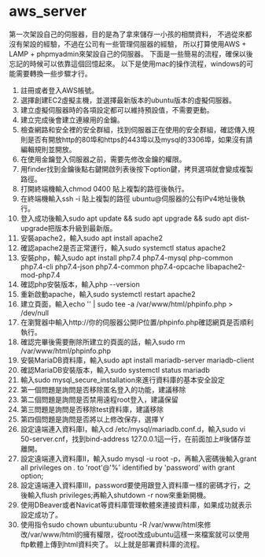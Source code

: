 # aws_server
第一次架設自己的伺服器，目的是為了拿來儲存一小孩的相關資料，
不過從來都沒有架設的經驗，不過在公司有一些管理伺服器的經驗，
所以打算使用AWS + LAMP + phpmyadmin來架設自己的伺服器。
下面是一些簡易的流程，確保以後忘記的時候可以依靠這個回憶起來。
以下是使用mac的操作流程，windows的可能需要轉換一些步驟才行。
1. 註冊或者登入AWS帳號。
2. 選擇創建EC2虛擬主機，並選擇最新版本的ubuntu版本的虛擬伺服器。
3. 建立虛擬伺服器時的各項設定都可以維持預設值，不需要更動。
4. 建立完成後會建立連線用的金鑰。
5. 檢查網路和安全裡的安全群組，找到伺服器正在使用的安全群組，確認傳入規則是否有開放http的80埠和https的443埠以及mysql的3306埠，如果沒有請編輯規則並開放。
6. 在使用金鑰登入伺服器之前，需要先修改金鑰的權限。
7. 用finder找到金鑰後點右鍵開啟列表後按下option鍵，拷貝選項就會變成複製路徑。
8. 打開終端機輸入chmod 0400 貼上複製的路徑後執行。
9. 在終端機輸入ssh -i 貼上複製的路徑 ubuntu@伺服器的公有IPv4地址後執行。
10. 登入成功後輸入sudo apt update && sudo apt upgrade && sudo apt dist-upgrade把版本升級到最新版。
11. 安裝apache2，輸入sudo apt install apache2
12. 確認apache2是否正常運行，輸入sudo systemctl status apache2
13. 安裝php，輸入sudo apt install php7.4 php7.4-mysql php-common php7.4-cli php7.4-json php7.4-common php7.4-opcache libapache2-mod-php7.4
14. 確認php安裝版本，輸入php --version
15. 重新啟動apache，輸入sudo systemctl restart apache2
16. 建立頁面，輸入echo '<?php phpinfo(); ?>' | sudo tee -a /var/www/html/phpinfo.php > /dev/null
17. 在瀏覽器中輸入http://你的伺服器公開IP位置/phpinfo.php確認網頁是否順利執行。
18. 確認完畢後需要刪除所建立的頁面的話，輸入sudo rm /var/www/html/phpinfo.php
19. 安裝MariaDB資料庫，輸入sudo apt install mariadb-server mariadb-client
20. 確認MariaDB安裝版本，輸入sudo systemctl status mariadb
21. 輸入sudo mysql_secure_installation來進行資料庫的基本安全設定
22. 第一個問題是詢問是否移除匿名登入的功能，建議移除
23. 第二個問題是詢問是否禁用遠程root登入，建議保留
24. 第三問題是詢問是否移除test資料庫，建議移除
25. 第四個問題是詢問是否將以上修改保存，選擇Ｙ
26. 設定遠端連入資料庫I，輸入cd /etc/mysql/mariadb.conf.d，輸入sudo vi 50-server.cnf，找到bind-address 127.0.0.1這一行，在前面加上#後儲存並離開。 
27. 設定遠端連入資料庫II，輸入sudo mysql -u root -p，再輸入密碼後輸入grant all privileges on *.* to 'root'@'%' identified by 'password' with grant option;
28. 設定遠端連入資料庫III，password要使用跟登入資料庫一樣的密碼才行，之後輸入flush privileges;再輸入shutdown -r now來重新開機。
29. 使用DBeaver或者Navicat等資料庫管理軟體來連接資料庫，如果成功就表示設定成功了。
30. 使用指令sudo chown ubuntu:ubuntu -R /var/www/html來修改/var/www/html的擁有權限，從root改成ubuntu這樣一來檔案就可以使用ftp軟體上傳到html資料夾了。
以上就是部署資料庫的流程。
